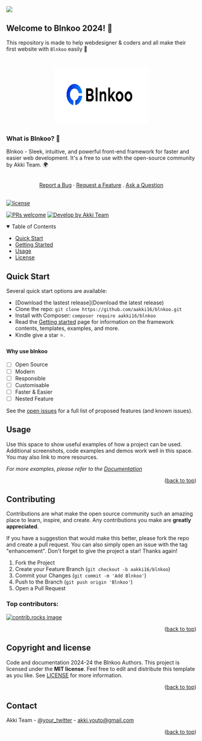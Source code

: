 <a id="rdme-top"></a>

<a href="https://github.com/aakki16/blnkoo/"> <img align='center' height="30" src="https://img.shields.io/badge/Blnkoo-v1-orange.svg?&style=for-the-badge&logo=KD&logoColor=blue" /> </a> <br>

## Welcome to Blnkoo 2024! 🎉

This repository is made to help webdesigner & coders and all make their first website with ```Blnkoo``` easily 🌱

<h1 align="center">
  <a href="https://github.com/aakki16/Blnkoo">
    <img src="./logo.svg" alt="Logo" width="250" height="150">
  </a>
</h1>

### What is Blnkoo? 🤔

Blnkoo - Sleek, intuitive, and powerful front-end framework for faster and easier web development. It's a free to use with the open-source community by Akki Team. 🌍

<div align="center">
  <br />
  <a href="https://github.com/aakki16/Blnkoo/issues/new?assignees=&labels=bug&template=BUG_REPORT.md&title=bug%3A+">Report a Bug</a>
  ·
  <a href="https://github.com/aakki16/Blnkoo/issues/new?assignees=&labels=enhancement&template=FEATURE_REQUEST.md&title=feat%3A+">Request a Feature</a>
  .
  <a href="https://github.com/aakki16/Blnkoo/discussions">Ask a Question</a>
</div>
<br />

[![license](https://img.shields.io/github/license/aakki16/blnkoo
)](LICENSE)

[![PRs welcome](https://img.shields.io/badge/PRs-welcome-ff69b4.svg?style=flat-square)](https://github.com/aakki16/blnkoo/issues?q=is%3Aissue+is%3Aopen+label%3A%22help+wanted%22)
[![Develop by Akki Team](https://img.shields.io/badge/made%20with%20%E2%99%A5%20by-Akki&nbsp;Team-ff1414.svg?style=flat-square)](https://github.com/Blnkoo)

</div>

<details open="open">
<summary>Table of Contents</summary>

- [Quick Start](#quick-start)
- [Getting Started](#getting-started)
- [Usage](#usage)
- [License](#license)

</details>

## Quick Start
Several quick start options are available:
- [Download the lastest release](Download the latest release)
- Clone the repo: ```git clone https://github.com/aakki16/blnkoo.git```
- Install with Composer: ```composer require aakki16/blnkoo```
- Read the [Getting started]() page for information on the framework contents, templates, examples, and more.
- Kindle give a star ⭐.

<!-- ROADMAP -->
#### Why use blnkoo

- [ ] Open Source
- [ ] Modern 
- [ ] Responsible
- [ ] Customisable
- [ ] Faster & Easier
- [ ] Nested Feature

See the [open issues](https://github.com/aakki16/Blnkoo/issues) for a full list of proposed features (and known issues).

<!-- Usage -->
## Usage

Use this space to show useful examples of how a project can be used. Additional screenshots, code examples and demos work well in this space. You may also link to more resources.

_For more examples, please refer to the [Documentation](https://blnkoo.vercel.app)_

<p align="right">(<a href="#rdme-top">back to top</a>)</p>

<!-- Contributing -->
## Contributing

Contributions are what make the open source community such an amazing place to learn, inspire, and create. Any contributions you make are **greatly appreciated**.

If you have a suggestion that would make this better, please fork the repo and create a pull request. You can also simply open an issue with the tag "enhancement".
Don't forget to give the project a star! Thanks again!

1. Fork the Project
2. Create your Feature Branch (`git checkout -b aakki16/blnkoo`)
3. Commit your Changes (`git commit -m 'Add Blnkoo'`)
4. Push to the Branch (`git push origin 'Blnkoo'`)
5. Open a Pull Request

### Top contributors:

<a href="">
  <img src="https://contrib.rocks/image?repo=aakki16/Blnkoo" alt="contrib.rocks image" />
</a>

<p align="right">(<a href="#rdme-top">back to top</a>)</p>

## Copyright and license

Code and documentation 2024-24 the Blnkoo Authors.
This project is licensed under the **MIT license**. Feel free to edit and distribute this template as you like.
See [LICENSE](LICENSE) for more information.

<p align="right">(<a href="#rdme-top">back to top</a>)</p>

<!-- Contact -->
## Contact

Akki Team - [@your_twitter](https://twitter.com/your_username) - akki.youto@gmail.com

<p align="right">(<a href="#rdme-top">back to top</a>)</p>
